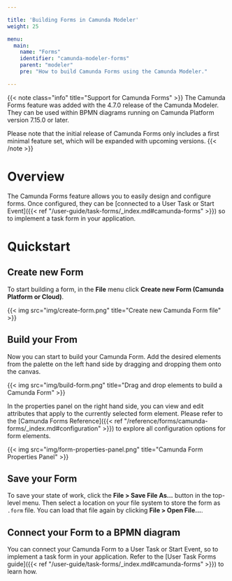 ```yaml
---

title: 'Building Forms in Camunda Modeler'
weight: 25

menu:
  main:
    name: "Forms"
    identifier: "camunda-modeler-forms"
    parent: "modeler"
    pre: "How to build Camunda Forms using the Camunda Modeler."

---
```


{{< note class="info" title="Support for Camunda Forms" >}}
The Camunda Forms feature was added with the 4.7.0 release of the Camunda Modeler. They can be used within BPMN diagrams running on Camunda Platform version 7.15.0 or later.

Please note that the initial release of Camunda Forms only includes a first minimal feature set, which will be expanded with upcoming versions.
{{< /note >}}


# Overview

The Camunda Forms feature allows you to easily design and configure forms. Once configured, they can be [connected to a User Task or Start Event]({{< ref "/user-guide/task-forms/_index.md#camunda-forms" >}}) so to implement a task form in your application.

# Quickstart

## Create new Form

To start building a form, in the **File** menu click **Create new Form (Camunda Platform or Cloud)**.

{{< img src="img/create-form.png" title="Create new Camunda Form file" >}}

## Build your From

Now you can start to build your Camunda Form. Add the desired elements from the palette on the left hand side by dragging and dropping them onto the canvas.

{{< img src="img/build-form.png" title="Drag and drop elements to build a Camunda Form" >}}

In the properties panel on the right hand side, you can view and edit attributes that apply to the currently selected form element. Please refer to the [Camunda Forms Reference]({{< ref "/reference/forms/camunda-forms/_index.md#configuration" >}}) to explore all configuration options for form elements.

{{< img src="img/form-properties-panel.png" title="Camunda Form Properties Panel" >}}

## Save your Form

To save your state of work, click the **File > Save File As...** button in the top-level menu. Then select a location on your file system to store the form as `.form` file. You can load that file again by clicking **File > Open File...**.

## Connect your Form to a BPMN diagram

You can connect your Camunda Form to a User Task or Start Event, so to implement a task form in your application. Refer to the [User Task Forms guide]({{< ref "/user-guide/task-forms/_index.md#camunda-forms" >}}) to learn how.
